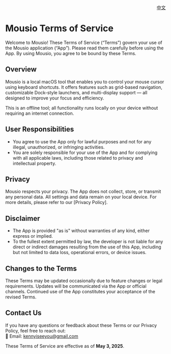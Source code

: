 <p align="right">
  <a href="./terms-of-service.zh.md">中文</a>
</p>
<!--rehype:style=float: right; bottom: -36px; position: relative;-->

Mousio Terms of Service  
===

Welcome to Mousio! These Terms of Service (“Terms”) govern your use of the Mousio application (“App”). Please read them carefully before using the App. By using Mousio, you agree to be bound by these Terms.

## Overview  

Mousio is a local macOS tool that enables you to control your mouse cursor using keyboard shortcuts. It offers features such as grid-based navigation, customizable Dock-style launchers, and multi-display support — all designed to improve your focus and efficiency.

This is an offline tool; all functionality runs locally on your device without requiring an internet connection.

## User Responsibilities  

- You agree to use the App only for lawful purposes and not for any illegal, unauthorized, or infringing activities.  
- You are solely responsible for your use of the App and for complying with all applicable laws, including those related to privacy and intellectual property.

## Privacy  

Mousio respects your privacy. The App does not collect, store, or transmit any personal data. All settings and data remain on your local device. For more details, please refer to our [Privacy Policy].

## Disclaimer  

- The App is provided "as is" without warranties of any kind, either express or implied.  
- To the fullest extent permitted by law, the developer is not liable for any direct or indirect damages resulting from the use of this App, including but not limited to data loss, operational errors, or device issues.

## Changes to the Terms  

These Terms may be updated occasionally due to feature changes or legal requirements. Updates will be communicated via the App or official channels. Continued use of the App constitutes your acceptance of the revised Terms.

## Contact Us  

If you have any questions or feedback about these Terms or our Privacy Policy, feel free to reach out:  
📧 Email: kennyiseeyou@gmail.com

These Terms of Service are effective as of **May 3, 2025**.
